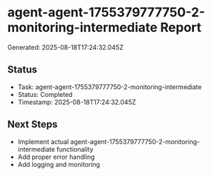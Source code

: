 # agent-agent-1755379777750-2-monitoring-intermediate Report

Generated: 2025-08-18T17:24:32.045Z

## Status
- Task: agent-agent-1755379777750-2-monitoring-intermediate
- Status: Completed
- Timestamp: 2025-08-18T17:24:32.045Z

## Next Steps
- Implement actual agent-agent-1755379777750-2-monitoring-intermediate functionality
- Add proper error handling
- Add logging and monitoring
